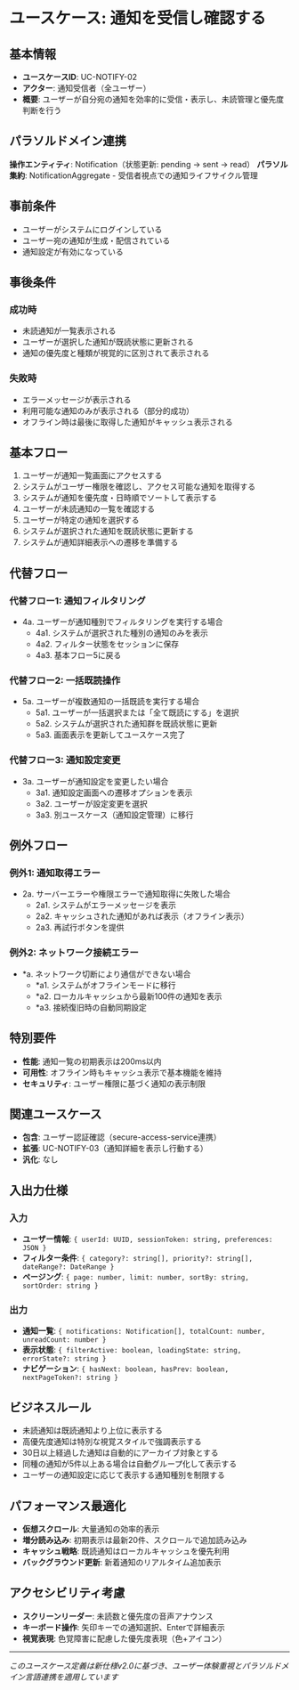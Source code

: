 # ユースケース: 通知を受信し確認する

## 基本情報
- **ユースケースID**: UC-NOTIFY-02
- **アクター**: 通知受信者（全ユーザー）
- **概要**: ユーザーが自分宛の通知を効率的に受信・表示し、未読管理と優先度判断を行う

## パラソルドメイン連携
**操作エンティティ**: Notification（状態更新: pending → sent → read）
**パラソル集約**: NotificationAggregate - 受信者視点での通知ライフサイクル管理

## 事前条件
- ユーザーがシステムにログインしている
- ユーザー宛の通知が生成・配信されている
- 通知設定が有効になっている

## 事後条件
### 成功時
- 未読通知が一覧表示される
- ユーザーが選択した通知が既読状態に更新される
- 通知の優先度と種類が視覚的に区別されて表示される

### 失敗時
- エラーメッセージが表示される
- 利用可能な通知のみが表示される（部分的成功）
- オフライン時は最後に取得した通知がキャッシュ表示される

## 基本フロー
1. ユーザーが通知一覧画面にアクセスする
2. システムがユーザー権限を確認し、アクセス可能な通知を取得する
3. システムが通知を優先度・日時順でソートして表示する
4. ユーザーが未読通知の一覧を確認する
5. ユーザーが特定の通知を選択する
6. システムが選択された通知を既読状態に更新する
7. システムが通知詳細表示への遷移を準備する

## 代替フロー
### 代替フロー1: 通知フィルタリング
- 4a. ユーザーが通知種別でフィルタリングを実行する場合
  - 4a1. システムが選択された種別の通知のみを表示
  - 4a2. フィルター状態をセッションに保存
  - 4a3. 基本フロー5に戻る

### 代替フロー2: 一括既読操作
- 5a. ユーザーが複数通知の一括既読を実行する場合
  - 5a1. ユーザーが一括選択または「全て既読にする」を選択
  - 5a2. システムが選択された通知群を既読状態に更新
  - 5a3. 画面表示を更新してユースケース完了

### 代替フロー3: 通知設定変更
- 3a. ユーザーが通知設定を変更したい場合
  - 3a1. 通知設定画面への遷移オプションを表示
  - 3a2. ユーザーが設定変更を選択
  - 3a3. 別ユースケース（通知設定管理）に移行

## 例外フロー
### 例外1: 通知取得エラー
- 2a. サーバーエラーや権限エラーで通知取得に失敗した場合
  - 2a1. システムがエラーメッセージを表示
  - 2a2. キャッシュされた通知があれば表示（オフライン表示）
  - 2a3. 再試行ボタンを提供

### 例外2: ネットワーク接続エラー
- *a. ネットワーク切断により通信ができない場合
  - *a1. システムがオフラインモードに移行
  - *a2. ローカルキャッシュから最新100件の通知を表示
  - *a3. 接続復旧時の自動同期設定

## 特別要件
- **性能**: 通知一覧の初期表示は200ms以内
- **可用性**: オフライン時もキャッシュ表示で基本機能を維持
- **セキュリティ**: ユーザー権限に基づく通知の表示制限

## 関連ユースケース
- **包含**: ユーザー認証確認（secure-access-service連携）
- **拡張**: UC-NOTIFY-03（通知詳細を表示し行動する）
- **汎化**: なし

## 入出力仕様

### 入力
- **ユーザー情報**: `{ userId: UUID, sessionToken: string, preferences: JSON }`
- **フィルター条件**: `{ category?: string[], priority?: string[], dateRange?: DateRange }`
- **ページング**: `{ page: number, limit: number, sortBy: string, sortOrder: string }`

### 出力
- **通知一覧**: `{ notifications: Notification[], totalCount: number, unreadCount: number }`
- **表示状態**: `{ filterActive: boolean, loadingState: string, errorState?: string }`
- **ナビゲーション**: `{ hasNext: boolean, hasPrev: boolean, nextPageToken?: string }`

## ビジネスルール
- 未読通知は既読通知より上位に表示する
- 高優先度通知は特別な視覚スタイルで強調表示する
- 30日以上経過した通知は自動的にアーカイブ対象とする
- 同種の通知が5件以上ある場合は自動グループ化して表示する
- ユーザーの通知設定に応じて表示する通知種別を制限する

## パフォーマンス最適化
- **仮想スクロール**: 大量通知の効率的表示
- **増分読み込み**: 初期表示は最新20件、スクロールで追加読み込み
- **キャッシュ戦略**: 既読通知はローカルキャッシュを優先利用
- **バックグラウンド更新**: 新着通知のリアルタイム追加表示

## アクセシビリティ考慮
- **スクリーンリーダー**: 未読数と優先度の音声アナウンス
- **キーボード操作**: 矢印キーでの通知選択、Enterで詳細表示
- **視覚表現**: 色覚障害に配慮した優先度表現（色+アイコン）

---
*このユースケース定義は新仕様v2.0に基づき、ユーザー体験重視とパラソルドメイン言語連携を適用しています*